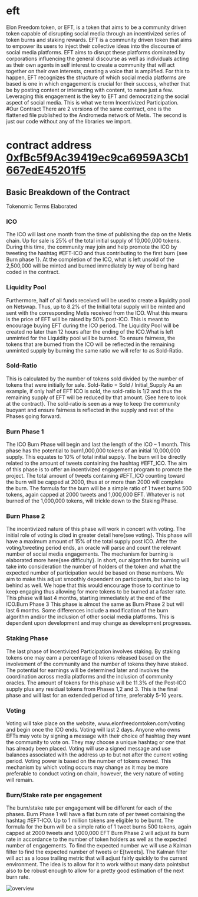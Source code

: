 # eft
Elon Freedom token, or EFT, is a token that aims to be a community driven
token capable of disrupting social media through an incentivized series of token
burns and staking rewards. EFT is a community driven token that aims to empower
its users to inject their collective ideas into the discourse of social media
platforms. EFT aims to disrupt these platforms dominated by corporations
influencing the general discourse as well as individuals acting as their own agents
in self interest to create a community that will act together on their own interests,
creating a voice that is amplified. For this to happen, EFT recognizes the structure
of which social media platforms are based is one in which engagement is crucial
for their success, whether that be by posting content or interacting with content, to
name just a few. Leveraging this engagement is the key to EFT and democratizing
the social aspect of social media. This is what we term Incentivized Participation.
#Our Contract
There are 2 versions of the same contract, one is the flattened file published to the Andromeda network of Metis. The second is just our code without any of the libraries we import. 
# contract address <a href="https://andromeda-explorer.metis.io/address/0xfBc5f9Ac39419ec9ca6959A3Cb1667edE45201f5">0xfBc5f9Ac39419ec9ca6959A3Cb1667edE45201f5</a>

<h2>Basic Breakdown of the Contract</h2>
Tokenomic Terms Elaborated
<h3>ICO</h3>
The ICO will last one month from the time of publishing the dap on the Metis
chain. Up for sale is 25% of the total initial supply of 10,000,000 tokens. During
this time, the community may join and help promote the ICO by tweeting the
hashtag #EFT-ICO and thus contributing to the first burn {see Burn phase 1}. At
the completion of the ICO, what is left unsold of the 2,500,000 will be minted and
burned immediately by way of being hard coded in the contract.
<h3>Liquidity Pool</h3>
Furthermore, half of all funds received will be used to create a liquidity pool on
Netswap. Thus, up to 8.2% of the Initial total supply will be minted and sent with
the corresponding Metis received from the ICO. What this means is the price of
EFT will be raised by 50% post-ICO. This is meant to encourage buying EFT
during the ICO period. The Liquidity Pool will be created no later than 12 hours
after the ending of the ICO.What is left unminted for the Liquidity pool will be burned. To ensure fairness, the
tokens that are burned from the ICO will be reflected in the remaining unminted
supply by burning the same ratio we will refer to as Sold-Ratio.
<h3>Sold-Ratio</h3>
This is calculated by the number of tokens sold divided by the number of tokens
that were initially for sale.
Sold-Ratio = Sold / Initial_Supply
As an example, if only half of EFT ICO is sold, the sold-ratio is 1/2 and thus the
remaining supply of EFT will be reduced by that amount. {See here to look at the
contract}. The sold-ratio is seen as a way to keep the community buoyant and
ensure fairness is reflected in the supply and rest of the Phases going forward.
<h3>Burn Phase 1</h3>
The ICO Burn Phase will begin and last the length of the ICO – 1 month. This
phase has the potential to burn1,000,000 tokens of an initial 10,000,000 supply.
This equates to 10% of total initial supply. The burn will be directly related to the
amount of tweets containing the hashtag #EFT_ICO. The aim of this phase is to
offer an incentivized engagement program to promote the project. The total
amount of tweets containing #EFT_ICO counting toward the burn will be capped
at 2000, thus at or more than 2000 will complete the burn. The formula for the
burn will be a simple ratio of 1 tweet burns 500 tokens, again capped at 2000
tweets and 1,000,000 EFT. Whatever is not burned of the 1,000,000 tokens, will
trickle down to the Staking Phase.
<h3>Burn Phase 2</h3>
The incentivized nature of this phase will work in concert with voting. The initial
role of voting is cited in greater detail here{see voting}. This phase will have a
maximum amount of 15% of the total supply post ICO. After the voting/tweeting
period ends, an oracle will parse and count the relevant number of social media
engagements. The mechanism for burning is elaborated more here{see difficulty}.
In short, our algorithm for burning will take into consideration the number of
holders of the token and what the expected number of participation would be based
on those numbers. We aim to make this adjust smoothly dependent on participants,
but also to lag behind as well. We hope that this would encourage those to
continue to keep engaging thus allowing for more tokens to be burned at a faster
rate. This phase will last 4 months, starting immediately at the end of the ICO.Burn Phase 3
This phase is almost the same as Burn Phase 2 but will last 6 months. Some
differences include a modification of the burn algorithm and/or the inclusion of
other social media platforms. This is dependent upon development and may change
as development progresses.
<h3>Staking Phase</h3>
The last phase of Incentivized Participation involves staking. By staking tokens
one may earn a percentage of tokens released based on the involvement of the
community and the number of tokens they have staked. The potential for earnings
will be determined later and involves the coordination across media platforms and
the inclusion of community oracles. The amount of tokens for this phase will be
11.3% of the Post-ICO supply plus any residual tokens from Phases 1,2 and 3. This
is the final phase and will last for an extended period of time, preferably 5-10
years.
<h3>Voting</h3>
Voting will take place on the website, www.elonfreedomtoken.com/voting and
begin once the ICO ends. Voting will last 2 days. Anyone who owns EFTs may
vote by signing a message with their choice of hashtag they want the community to
vote on. They may choose a unique hashtag or one that has already been placed.
Voting will use a signed message and use balances associated with the address up
to but not after the current voting period. Voting power is based on the number of
tokens owned. This mechanism by which voting occurs may change as it may be
more preferable to conduct voting on chain, however, the very nature of voting
will remain.
<h3>Burn/Stake rate per engagement</h3>
The burn/stake rate per engagement will be different for each of the phases.
Burn Phase 1 will have a flat burn rate of per tweet containing the hashtag
#EFT-ICO. Up to 1 million tokens are eligible to be burnt. The formula for the
burn will be a simple ratio of 1 tweet burns 500 tokens, again capped at 2000
tweets and 1,000,000 EFT
Burn Phase 2 will adjust its burn rate in accordance to the number of token holders
as well as the expected number of engagements. To find the expected number we
will use a Kalman filter to find the expected number of tweets or E[tweets]. The
Kalman filter will act as a loose trailing metric that will adjust fairly quickly to the
current environment. The idea is to allow for it to work without many data pointsbut also to be robust enough to allow for a pretty good estimation of the next burn
rate.

![overview](https://user-images.githubusercontent.com/129238833/228604227-a37669c1-cc99-4c58-abf9-cbfa511b289a.png)

